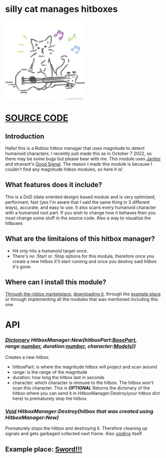 # silly cat manages hitboxes
![image](https://github.com/EricPokemon/silly-cat-manages-hitboxes/blob/main/7f27964d7018b45a0ebbb012216e81cd.png)
# [SOURCE CODE](https://github.com/EricPokemon/silly-cat-manages-hitboxes/blob/main/HitboxManager.lua)
## Introduction
Hello! this is a Roblox hitbox manager that uses magnitude to detect humanoid characters. I recently just made this as in October 7 2022, so there may be some bugs but please bear with me. This module uses [Janitor](https://github.com/howmanysmall/Janitor) and stravant's [Good Signal](https://devforum.roblox.com/t/lua-signal-class-comparison-optimal-goodsignal-class/1387063). The reason I made this module is because I couldn't find any magnitude hitbox modules, so here it is!
## What features does it include?
This is a DoD (data oriented design) based module and is very optimized, performant, fast (yes I'm aware that I said the same thing in 3 different ways), accurate, and easy to use. It also scans every humanoid character with a humanoid root part. If you wish to change how it behaves then you must change some stuff in the source code. Also a way to visualize the hitboxes
## What are the limitaions of this hitbox manager?
- Hit only hits a humanoid target once.
- There's no :Start or :Stop options for this module, therefore once you create a new hitbox it'll start running and once you destroy said hitbox it's gone.
## Where can I install this module?
[Through the roblox marketplace](https://www.roblox.com/library/11204552320/silly-cat-manages-hitbox), [downloading it](https://github.com/EricPokemon/silly-cat-manages-hitboxes/blob/main/silly%20cat%20manages%20hitboxes.rbxm), through the [example place](https://www.roblox.com/games/11205345452/silly-cat-manages-hitboxes-Example-Place) or through implementing all the modules that was mentioned including this one.

# API
### *[Dictonary](https://create.roblox.com/docs/education/coding-5/intro-to-dictionaries) HitboxManager:New(hitboxPart:[BasePart](https://create.roblox.com/docs/education/coding-5/intro-to-dictionaries](https://create.roblox.com/docs/reference/engine/classes/BasePart)), range:[number](https://create.roblox.com/docs/scripting/luau/numbers), duration:[number](https://create.roblox.com/docs/scripting/luau/numbers), character:[Models](https://create.roblox.com/docs/building-and-visuals/studio-modeling/model-objects)))*
Creates a new hitbox.
- hitboxPart: is where the magnitude hitbox will project and scan around
- range: is the range of the magnitude
- duration: how long the hitbox last in seconds
- character: which character is immune to the hitbox. The hitbox won't scan this character. This is ***OPTIONAL***
Returns the dictonary of the hitbox where you can send it in HitboxManager:Destroy(your hitbox dict here) to prematurely stop the hitbox.

### *[Void](https://create.roblox.com/docs/scripting/luau/nil) HitboxManager:Destroy(hitbox that was created using HitboxManager:New)*
Prematurely stops the hitbox and destroying it. Therefore cleaning up signals and gets garbaged collected next frame. Also [voiding](https://create.roblox.com/docs/scripting/luau/nil) itself.

## Example place: [Sword!!!](https://www.roblox.com/games/11205345452/silly-cat-manages-hitboxes-Example-Place)
